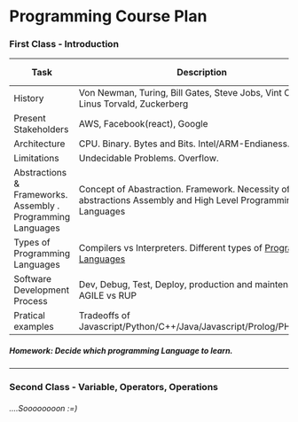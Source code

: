 # Programming Course Plan

### First Class - Introduction


| Task     |Description|Status(Complete,Incomplete, Not Started) |
| -------- | -------- | --------|
| History     | Von Newman, Turing, Bill Gates, Steve Jobs, Vint Cerf, Linus Torvald, Zuckerberg    |Not Started|
| Present Stakeholders | AWS, Facebook(react), Google | Not Started|
| Architecture | CPU. Binary. Bytes and Bits. Intel/ARM-Endianess.  RAM  | Not Started|
| Limitations | Undecidable Problems. Overflow.| Not Started|
| Abstractions & Frameworks. Assembly . Programming Languages | Concept of Abastraction. Framework. Necessity of abstractions Assembly and High Level Programming Languages  | Not Started|
| Types of Programming Languages | Compilers vs Interpreters. Different types of [Programming Languages](https://en.wikipedia.org/wiki/Comparison_of_programming_languages)  | Not Started|
| Software Development Process| Dev, Debug, Test, Deploy, production and maintenance. AGILE vs RUP | Not Started|
| Pratical examples | Tradeoffs of Javascript/Python/C++/Java/Javascript/Prolog/PHP/HTML | Not Started|

##### Homework: Decide which programming Language to learn.

---
### Second Class - Variable, Operators, Operations
###### ....Soooooooon :=)


<!--

Historia- Von Newman, Turing, Bill Gates, Steve Jobs, Vint Cerf, Linus Torvald, Zuckerberg
Players atuais - AWS, Facebook(react), Google
Arquitetura – CPU. Binario. Bytes e Bits Problemas intrataveis. Compiladores. Intel ARM. Assembly. RAM, conceito de Abstração. Overflow
Diferentes Linguagens de Programação – Não esquecer o HTML. Explicar bem o Python e o JS vs o C++. Explicar o Java intermedio entre ambos.
-------------------------------------------------------------
Tipos de dados e operadores – Fazer Contas. Strings
Variaveis. Explicar diferenças entre tipos.
-------------------------------------------------------------
Questões Booleanas – Algebra de Boole.
“IF”s. SCOPES
Ciclos
-------------------------------------------------------------
Funçoes. Forçar a ideia de reforçar de repetibilidade. Ideia de Referência
Arrays. Estruturas de dados. Tabelas de Algoritmos. Arvores, Grafos.
Classes.
-------------------------------------------------------------
Miscellaneous – AGILE vs RUP, GIT, LINUX(UNIX), WWW(ou web) vs Internet, Computadores Quanticos, Grafos & Facebook. Web Apps. Android. Cloud Computing. AWS. Docker.

-->
